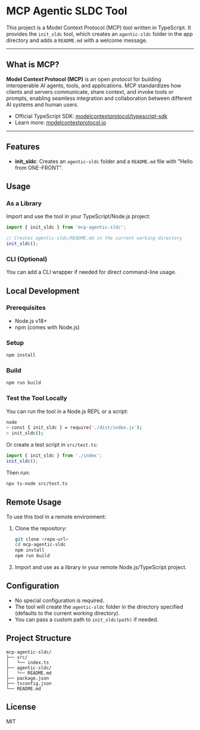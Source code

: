 # MCP Agentic SLDC Tool

This project is a Model Context Protocol (MCP) tool written in TypeScript. It provides the `init_sldc` tool, which creates an `agentic-sldc` folder in the app directory and adds a `README.md` with a welcome message.

---

## What is MCP?

**Model Context Protocol (MCP)** is an open protocol for building interoperable AI agents, tools, and applications. MCP standardizes how clients and servers communicate, share context, and invoke tools or prompts, enabling seamless integration and collaboration between different AI systems and human users.

- Official TypeScript SDK: [modelcontextprotocol/typescript-sdk](https://github.com/modelcontextprotocol/typescript-sdk)
- Learn more: [modelcontextprotocol.io](https://modelcontextprotocol.io)

---

## Features
- **init_sldc**: Creates an `agentic-sldc` folder and a `README.md` file with "Hello from ONE-FRONT".

## Usage

### As a Library
Import and use the tool in your TypeScript/Node.js project:

```ts
import { init_sldc } from 'mcp-agentic-sldc';

// Creates agentic-sldc/README.md in the current working directory
init_sldc();
```

### CLI (Optional)
You can add a CLI wrapper if needed for direct command-line usage.

## Local Development

### Prerequisites
- Node.js v18+
- npm (comes with Node.js)

### Setup
```bash
npm install
```

### Build
```bash
npm run build
```

### Test the Tool Locally
You can run the tool in a Node.js REPL or a script:

```bash
node
> const { init_sldc } = require('./dist/index.js');
> init_sldc();
```

Or create a test script in `src/test.ts`:
```ts
import { init_sldc } from './index';
init_sldc();
```
Then run:
```bash
npx ts-node src/test.ts
```

## Remote Usage

To use this tool in a remote environment:
1. Clone the repository:
   ```bash
   git clone <repo-url>
   cd mcp-agentic-sldc
   npm install
   npm run build
   ```
2. Import and use as a library in your remote Node.js/TypeScript project.

## Configuration
- No special configuration is required.
- The tool will create the `agentic-sldc` folder in the directory specified (defaults to the current working directory).
- You can pass a custom path to `init_sldc(path)` if needed.

## Project Structure
```
mcp-agentic-sldc/
├── src/
│   └── index.ts
├── agentic-sldc/
│   └── README.md
├── package.json
├── tsconfig.json
└── README.md
```

## License
MIT 